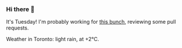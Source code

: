 ### Hi there :wave:

It's Tuesday! I'm probably working for [this bunch](https://github.com/kohofinancial), reviewing some pull requests.

Weather in Toronto: light rain, at +2°C.
